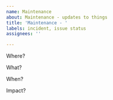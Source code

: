 ```yaml
---
name: Maintenance
about: Maintenance - updates to things
title: 'Maintenance - '
labels: incident, issue status
assignees: ''

---
```


Where?


What?


When?


Impact?
